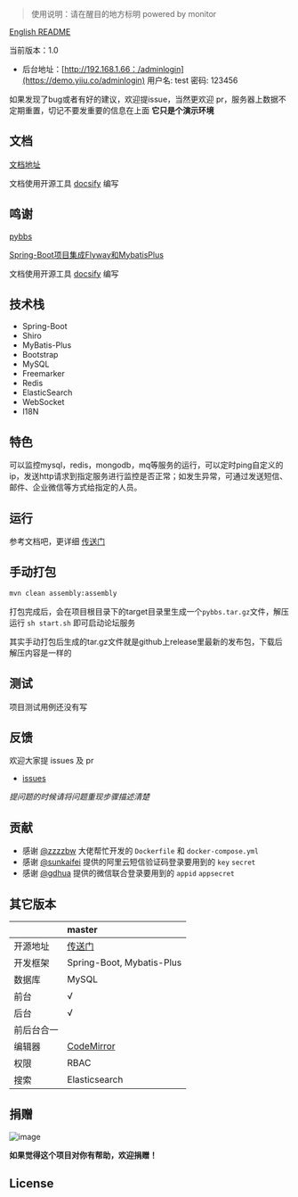 > 使用说明：请在醒目的地方标明 powered by monitor

[English README](README.en_US.md)

当前版本：1.0


- 后台地址：[http://192.168.1.66：/adminlogin](https://demo.yiiu.co/adminlogin) 用户名: test 密码: 123456

如果发现了bug或者有好的建议，欢迎提issue，当然更欢迎 pr，服务器上数据不定期重置，切记不要发重要的信息在上面 **它只是个演示环境**

## 文档

[文档地址](https://tomoya92.github.io/pybbs/#/zh-cn/)

文档使用开源工具 [docsify](https://docsify.js.org/#/quickstart) 编写

## 鸣谢

[pybbs](https://github.com/tomoya92/pybbs)

[Spring-Boot项目集成Flyway和MybatisPlus](https://tomoya92.github.io/2019/01/03/spring-boot-flyway-mybatis-plus/)

文档使用开源工具 [docsify](https://docsify.js.org/#/quickstart) 编写

## 技术栈

- Spring-Boot
- Shiro
- MyBatis-Plus
- Bootstrap
- MySQL
- Freemarker
- Redis
- ElasticSearch
- WebSocket
- I18N

## 特色

可以监控mysql，redis，mongodb，mq等服务的运行，可以定时ping自定义的ip，发送http请求到指定服务进行监控是否正常；如发生异常，可通过发送短信、邮件、企业微信等方式给指定的人员。

## 运行

参考文档吧，更详细 [传送门](https://tomoya92.github.io/pybbs/#/getting-started)


## 手动打包

```bash
mvn clean assembly:assembly
```

打包完成后，会在项目根目录下的target目录里生成一个`pybbs.tar.gz`文件，解压运行 `sh start.sh` 即可启动论坛服务

其实手动打包后生成的tar.gz文件就是github上release里最新的发布包，下载后解压内容是一样的

## 测试

项目测试用例还没有写

## 反馈
欢迎大家提 issues 及 pr
- [issues](https://github.com/Liuguozhu/monitor/issues)

*提问题的时候请将问题重现步骤描述清楚*

## 贡献

- 感谢 [@zzzzbw](https://github.com/zzzzbw) 大佬帮忙开发的 `Dockerfile` 和 `docker-compose.yml`
- 感谢 [@sunkaifei](https://github.com/sunkaifei) 提供的阿里云短信验证码登录要用到的 `key` `secret`
- 感谢 [@gdhua](https://github.com/gdhua) 提供的微信联合登录要用到的 `appid` `appsecret`



## 其它版本

|               | master                                      |
| :-----------  | :------------------------------------------ |
| 开源地址       | [传送门](https://github.com/tomoya92/pybbs) |
| 开发框架       | Spring-Boot, Mybatis-Plus                   |
| 数据库         | MySQL                                       |
| 前台           | &radic;                                     |
| 后台           | &radic;                                     |
| 前后台合一     |                                             |
| 编辑器         | [CodeMirror](https://codemirror.net/)       |
| 权限           | RBAC                                        |
| 搜索           |Elasticsearch                                |



## 捐赠

![image](https://coding-net-production-pp-ci.codehub.cn/587aa702-bb99-4587-8075-2c2f475643d5.jpeg)

**如果觉得这个项目对你有帮助，欢迎捐赠！**

## License


